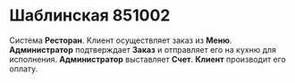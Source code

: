 # Шаблинская 851002
Система **Ресторан**. Клиент осуществляет заказ из **Меню**. **Администратор** подтверждает
**Заказ** и отправляет его на кухню для исполнения. **Администратор** выставляет **Счет**. **Клиент**
производит его оплату.
